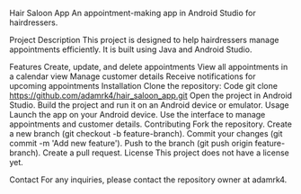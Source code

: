 Hair Saloon App
An appointment-making app in Android Studio for hairdressers.

Project Description
This project is designed to help hairdressers manage appointments efficiently. It is built using Java and Android Studio.

Features
Create, update, and delete appointments
View all appointments in a calendar view
Manage customer details
Receive notifications for upcoming appointments
Installation
Clone the repository:
Code
git clone https://github.com/adamrk4/hair_saloon_app.git
Open the project in Android Studio.
Build the project and run it on an Android device or emulator.
Usage
Launch the app on your Android device.
Use the interface to manage appointments and customer details.
Contributing
Fork the repository.
Create a new branch (git checkout -b feature-branch).
Commit your changes (git commit -m 'Add new feature').
Push to the branch (git push origin feature-branch).
Create a pull request.
License
This project does not have a license yet.

Contact
For any inquiries, please contact the repository owner at adamrk4.

